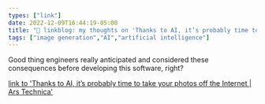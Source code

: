 ```yaml
---
types: ["link"]
date: 2022-12-09T16:44:19-05:00
title: "🔗 linkblog: my thoughts on 'Thanks to AI, it’s probably time to take your photos off the Internet | Ars Technica'"
tags: ["image generation","AI","artificial intelligence"]
---
```

Good thing engineers really anticipated and considered these consequences before developing this software, right?  
 

[link to 'Thanks to AI, it’s probably time to take your photos off the Internet | Ars Technica'](https://arstechnica.com/information-technology/2022/12/thanks-to-ai-its-probably-time-to-take-your-photos-off-the-internet/)
